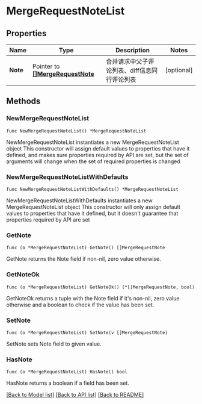 # MergeRequestNoteList

## Properties

Name | Type | Description | Notes
------------ | ------------- | ------------- | -------------
**Note** | Pointer to [**[]MergeRequestNote**](MergeRequestNote.md) | 合并请求中父子评论列表、diff信息同行评论列表 | [optional] 

## Methods

### NewMergeRequestNoteList

`func NewMergeRequestNoteList() *MergeRequestNoteList`

NewMergeRequestNoteList instantiates a new MergeRequestNoteList object
This constructor will assign default values to properties that have it defined,
and makes sure properties required by API are set, but the set of arguments
will change when the set of required properties is changed

### NewMergeRequestNoteListWithDefaults

`func NewMergeRequestNoteListWithDefaults() *MergeRequestNoteList`

NewMergeRequestNoteListWithDefaults instantiates a new MergeRequestNoteList object
This constructor will only assign default values to properties that have it defined,
but it doesn't guarantee that properties required by API are set

### GetNote

`func (o *MergeRequestNoteList) GetNote() []MergeRequestNote`

GetNote returns the Note field if non-nil, zero value otherwise.

### GetNoteOk

`func (o *MergeRequestNoteList) GetNoteOk() (*[]MergeRequestNote, bool)`

GetNoteOk returns a tuple with the Note field if it's non-nil, zero value otherwise
and a boolean to check if the value has been set.

### SetNote

`func (o *MergeRequestNoteList) SetNote(v []MergeRequestNote)`

SetNote sets Note field to given value.

### HasNote

`func (o *MergeRequestNoteList) HasNote() bool`

HasNote returns a boolean if a field has been set.


[[Back to Model list]](../README.md#documentation-for-models) [[Back to API list]](../README.md#documentation-for-api-endpoints) [[Back to README]](../README.md)


